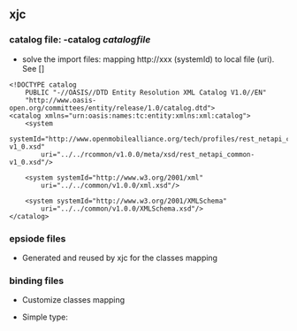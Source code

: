 ## xjc

### catalog file: -catalog *catalogfile*
- solve the import files: mapping http://xxx (systemId) to local file (uri). See [] 
```
<!DOCTYPE catalog
    PUBLIC "-//OASIS//DTD Entity Resolution XML Catalog V1.0//EN"
    "http://www.oasis-open.org/committees/entity/release/1.0/catalog.dtd">
<catalog xmlns="urn:oasis:names:tc:entity:xmlns:xml:catalog">
    <system
        systemId="http://www.openmobilealliance.org/tech/profiles/rest_netapi_common-v1_0.xsd"
        uri="../../rcommon/v1.0.0/meta/xsd/rest_netapi_common-v1_0.xsd"/>

    <system systemId="http://www.w3.org/2001/xml"
        uri="../../common/v1.0.0/xml.xsd"/>

    <system systemId="http://www.w3.org/2001/XMLSchema"
        uri="../../common/v1.0.0/XMLSchema.xsd"/>
</catalog>
```
### epsiode files
- Generated and reused by xjc for the classes mapping

### binding files
- Customize classes mapping

- Simple type: 

